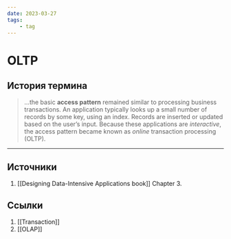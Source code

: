 ```yaml
---
date: 2023-03-27
tags:
    - tag
---
```

# OLTP

## История термина

> ...the basic **access pattern** remained similar to processing business transactions. An application typically looks up a small number of records by some key, using an index. Records are inserted or updated based on the user’s input. Because these applications are *interactive*, the access pattern became known as *online* transaction processing (OLTP).

---

## Источники

1. [[Designing Data-Intensive Applications book]] Chapter 3.

## Ссылки

1. [[Transaction]]
1. [[OLAP]]
